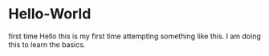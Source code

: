 # Hello-World
first time
Hello this is my first time attempting something like this. I am doing this to learn the basics. 
